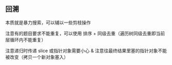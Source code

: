 ## 回溯

本质就是暴力搜索，可以辅以一些剪枝操作

注意有的题目要求不能重复，可以使用 排序 + 同级去重（遍历树同级去重即当前层循环内不能重复）

注意递归时传递 slice 或指针对象需要小心 & 注意往最终结果里塞的指针对象不能被改变（拷贝一个新对象塞入）